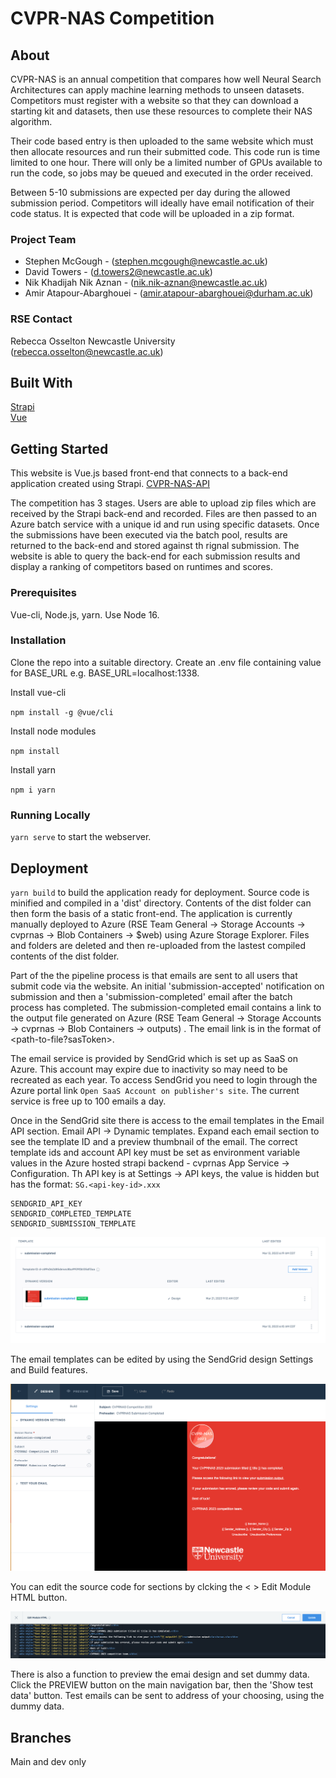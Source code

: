# CVPR-NAS Competition

## About

CVPR-NAS is an annual competition that compares how well Neural Search Architectures can apply machine learning methods to unseen datasets. Competitors must register with a website so that they can download a starting kit and datasets, then use these resources to complete their NAS algorithm.

Their code based entry is then uploaded to the same website which must then allocate resources and run their submitted code. This code run is time limited to one hour. There will only be a limited number of GPUs available to run the code, so jobs may be queued and executed in the order received.

Between 5-10 submissions are expected per day during the allowed submission period. Competitors will ideally have email notification of their code status. It is expected that code will be uploaded in a zip format.


### Project Team
* Stephen McGough - ([stephen.mcgough@newcastle.ac.uk](mailto:stephen.mcgough@newcastle.ac.uk))
* David Towers - ([d.towers2@newcastle.ac.uk](mailto:d.towers2@newcastle.ac.uk))
* Nik Khadijah Nik Aznan  - ([nik.nik-aznan@newcastle.ac.uk](mailto:nik.nik-aznan@newcastle.ac.uk))
* Amir Atapour-Abarghouei - ([amir.atapour-abarghouei@durham.ac.uk](mailto:amir.atapour-abarghouei@durham.ac.uk))


### RSE Contact
Rebecca Osselton
Newcastle University  
([rebecca.osselton@newcastle.ac.uk](rebecca.osselton@newcastle.ac.uk))  

## Built With

[Strapi](https://docs.strapi.io/)  
[Vue](https://vuejs.org/)  


## Getting Started

This website is Vue.js based front-end that connects to a back-end application created using Strapi. [CVPR-NAS-API](https://github.com/NewcastleRSE/CVPR-NAS-API)

The competition has 3 stages. Users are able to upload zip files which are received by the Strapi back-end and recorded. Files are then passed to an Azure batch service with a unique id and run using specific datasets. Once the submissions have been executed via the batch pool, results are returned to the back-end and stored against th rignal submission. The website is able to query the back-end for each submission results and display a ranking of competitors based on runtimes and scores.


### Prerequisites

Vue-cli, Node.js, yarn. Use Node 16.

### Installation

Clone the repo into a suitable directory. Create an .env file containing value for BASE_URL e.g. BASE_URL=localhost:1338. 

Install vue-cli 

`npm install -g @vue/cli`

Install node modules

`npm install`

Install yarn

`npm i yarn`

### Running Locally

`yarn serve` to start the webserver.

## Deployment

`yarn build` to build the application ready for deployment. Source code is minified and compiled in a 'dist' directory. Contents of the dist folder can then form the basis of a static front-end. The application is currently manually deployed to Azure (RSE Team General -> Storage Accounts -> cvprnas -> Blob Containers -> $web) using Azure Storage Explorer. Files and folders are deleted and then re-uploaded from the lastest compiled contents of the dist folder.

Part of the the pipeline process is that emails are sent to all users that submit code via the website. An initial 'submission-accepted' notification on submission and then a 'submission-completed' email after the batch process has completed. The submission-completed email contains a link to the output file generated on Azure  (RSE Team General -> Storage Accounts -> cvprnas -> Blob Containers -> outputs) . The email link is in the format of <path-to-file?sasToken>.

The email service is provided by SendGrid which is set up as SaaS on Azure. This account may expire due to inactivity so may need to be recreated as each year. To access SendGrid you need to login through the Azure portal link `Open SaaS Account on publisher's site`. The current service is free up to 100 emails a day.

Once in the SendGrid site there is access to the email templates in the Email API section. Email API -> Dynamic templates. Expand each email section to see the template ID and a preview thumbnail of the email. The correct template ids and account API key must be set as environment variable values in the Azure hosted strapi backend - cvprnas App Service -> Configuration. Th API key is at Settings -> API keys, the value is hidden but has the format: `SG.<api-key-id>.xxx`

```
SENDGRID_API_KEY
SENDGRID_COMPLETED_TEMPLATE
SENDGRID_SUBMISSION_TEMPLATE
```

![template view](templates.png)

The email templates can be edited by using the SendGrid design Settings and Build features.

![design view](design-and-build.png)

You can edit the source code for sections by clcking the < > Edit Module HTML button.

![html view](edit-email-html.png)

There is also a function to preview the emai design and set dummy data. Click the PREVIEW button on the main navigation bar, then the 'Show test data' button. Test emails can be sent to address of your choosing, using the dummy data.

## Branches

Main and dev only
